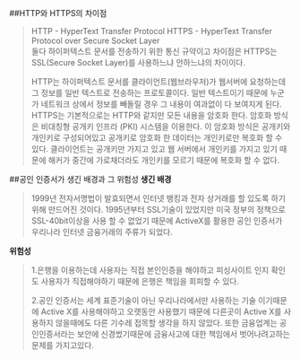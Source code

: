 ##HTTP와 HTTPS의 차이점
>HTTP - HyperText Transfer Protocol
>HTTPS - HyperText Transfer Protocol over Secure Socket Layer   
>둘다 하이퍼텍스트 문서를 전송하기 위한 통신 규약이고 차이점은 HTTPS는 SSL(Secure Socket Layer)를 사용하느냐 안하느냐의 차이이다.
>
>HTTP는 하이퍼텍스트 문서를 클라이언트(웹브라우저)가 웹서버에 요청하는데 그 정보를 일반 텍스트로 전송하는 프로토콜이다. 일반 텍스트이기 때문에 누군가 네트워크 상에서 정보를 빼돌릴 경우 그 내용이 여과없이 다 보여지게 된다.   
>HTTPS는 기본적으로는 HTTP와 같지만 모든 내용을 암호화 한다. 암호화 방식은 비대칭형 공개키 인프라 (PKI) 시스템을 이용한다. 이 암호화 방식은 공개키와 개인키로 구성되어있고 공개키로 암호화 한 데이터는 개인키로만 복호화 할 수 있다. 클라이언트는 공개키만 가지고 있고 웹 서버에서 개인키를 가지고 있기 때문에 해커가 중간에 가로채더라도 개인키를 모르기 때문에 복호화 할 수 없다.



##공인 인증서가 생긴 배경과 그 위험성
**생긴 배경**
>1999년 전자서명법이 발효되면서 인터넷 뱅킹과 전자 상거래를 할 있도록 하기위해 만드어진 것이다. 1995년부터 SSL기술이 있었지만 미국 정부의 정책으로 SSL-40bit이상을 사용 할 수 없었기 때문에 ActiveX를 활용한 공인 인증서가 우리나라 인터넷 금융거래의 주류가 되었다.


**위험성**
>1.은행을 이용하는데 사용자는 직접 본인인증을 해야하고 피싱사이트 인지 확인도 사용자가 직접해야하기 때문에 은행은 책임을 회피할 수 있다.
>
>2.공인 인증서는 세계 표준기술이 아닌 우리나라에서만 사용하는 기술 이기때문에 Active X를 사용해야하고 오랫동안 사용했기 때문에 다른곳이 Active X를 사용하지 않을때에도 다른 기수레 접목할 생각을 하지 않았다. 또한 금융업계는 공인인증서라는 보안에 신경썼기때문에 금융사고에 대한 책임에서 벗어나려고하는 문제를 가지고있다.
